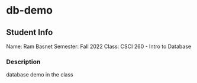 # db-demo

## Student Info

Name: Ram Basnet
Semester: Fall 2022
Class: CSCI 260 - Intro to Database

### Description

database demo in the class
